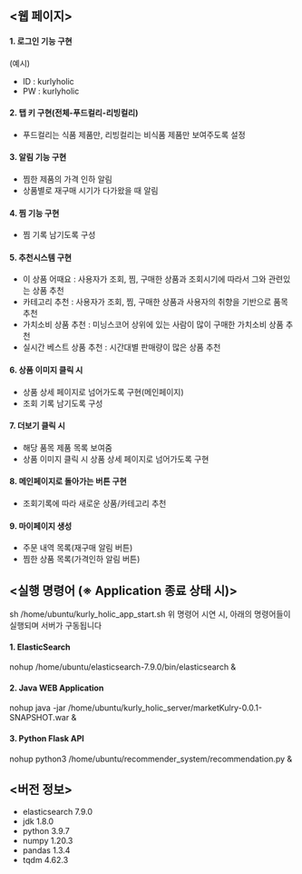 ## <웹 페이지>
#### 1. 로그인 기능 구현
 (예시)
* ID : kurlyholic
* PW : kurlyholic
#### 2. 탭 키 구현(전체-푸드컬리-리빙컬리)
* 푸드컬리는 식품 제품만, 리빙컬리는 비식품 제품만 보여주도록 설정
#### 3. 알림 기능 구현
* 찜한 제품의 가격 인하 알림
* 상품별로 재구매 시기가 다가왔을 때 알림
#### 4. 찜 기능 구현
* 찜 기록 남기도록 구성
#### 5. 추천시스템 구현
* 이 상품 어때요
	: 사용자가 조회, 찜, 구매한 상품과 조회시기에 따라서 그와 관련있는 상품 추천
* 카테고리 추천
	: 사용자가 조회, 찜, 구매한 상품과 사용자의 취향을 기반으로 품목 추천
* 가치소비 상품 추천
	: 미닝스코어 상위에 있는 사람이 많이 구매한 가치소비 상품 추천
* 실시간 베스트 상품 추천
	: 시간대별 판매량이 많은 상품 추천
#### 6. 상품 이미지 클릭 시
* 상품 상세 페이지로 넘어가도록 구현(메인페이지)
* 조회 기록 남기도록 구성
#### 7. 더보기 클릭 시
* 해당 품목 제품 목록 보여줌
* 상품 이미지 클릭 시 상품 상세 페이지로 넘어가도록 구현
#### 8. 메인페이지로 돌아가는 버튼 구현
* 조회기록에 따라 새로운 상품/카테고리 추천
#### 9. 마이페이지 생성
* 주문 내역 목록(재구매 알림 버튼)
* 찜한 상품 목록(가격인하 알림 버튼)


## <실행 명령어 (※ Application 종료 상태 시)>

sh /home/ubuntu/kurly_holic_app_start.sh
위 명령어 시연 시, 아래의 명령어들이 실행되며 서버가 구동됩니다

#### 1. ElasticSearch 
nohup /home/ubuntu/elasticsearch-7.9.0/bin/elasticsearch &
#### 2. Java WEB Application
nohup java -jar /home/ubuntu/kurly_holic_server/marketKulry-0.0.1-SNAPSHOT.war &
#### 3. Python Flask API 
nohup python3 /home/ubuntu/recommender_system/recommendation.py &


## <버전 정보>
- elasticsearch 7.9.0
- jdk 1.8.0
- python 3.9.7
- numpy 1.20.3
- pandas 1.3.4
- tqdm 4.62.3
